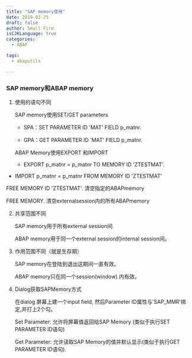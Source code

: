 ```yaml
---
title: "SAP memory使用"
date: 2019-02-25
draft: false
author: Small Fire
isCJKLanguage: true
categories: 
  - ABAP

tags: 
  - abaputils

---
```


### SAP memory和ABAP memory ###
1. 使用的语句不同

    SAP memory使用SET/GET parameters

      - SPA：SET PARAMETER ID 'MAT' FIELD p_matnr.

      - GPA：GET PARAMETER ID 'MAT' FIELD p_matnr.

    ABAP Memory使用EXPORT 和IMPORT

    - EXPORT p_matnr = p_matnr TO MEMORY ID 'ZTESTMAT'.
- IMPORT p_matnr = p_matnr FROM MEMORY ID 'ZTESTMAT'
    
 FREE MEMORY ID 'ZTESTMAT'. 清空指定的ABAPmemory
    
 FREE MEMORY.  清空externalsession内的所有ABAPmemory
    
2. 共享范围不同

    SAP memory用于所有external session间.

     ABAP memory用于同一个external session的internal session间。

3. 作用范围不同（就是生存期）

    SAP memory在登陆到退出这期间一直有效。

    ABAP memory只在同一个session(window) 内有效。

4. Dialog获取SAPMemory方式

    在dialog 屏幕上建一个input field, 然后Parameter ID属性与'SAP_MMR'绑定,并打上2个勾。

    Set Parameter: 允许将屏幕值返回给SAP Memory (类似于执行SET PARAMETER ID语句)

    Get Parameter: 允许读取SAP Memory的值并默认显示(类似于执行GET PARAMETER ID语句).